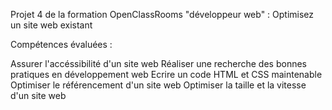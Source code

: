Projet 4 de la formation OpenClassRooms "développeur web" : Optimisez un site web existant

Compétences évaluées :

Assurer l'accéssibilité d'un site web
Réaliser une recherche des bonnes pratiques en développement web
Ecrire un code HTML et CSS maintenable
Optimiser le référencement d'un site web
Optimiser la taille et la vitesse d'un site web
